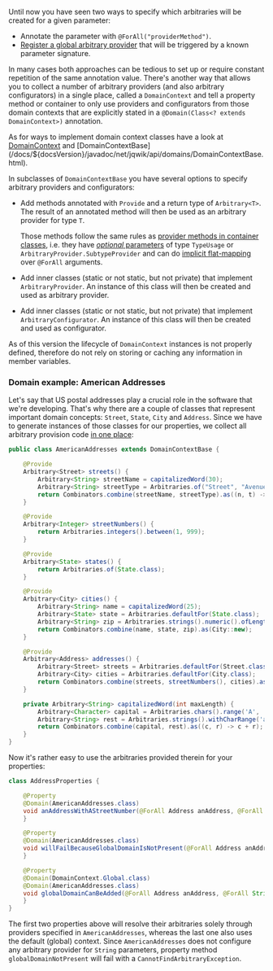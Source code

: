 Until now you have seen two ways to specify which arbitraries will be created for a given parameter:

- Annotate the parameter with `@ForAll("providerMethod")`.
- [Register a global arbitrary provider](#providing-default-arbitraries)
  that will be triggered by a known parameter signature.

In many cases both approaches can be tedious to set up or require constant repetition of the same
annotation value. There's another way that allows you to collect a number of arbitrary providers
(and also arbitrary configurators) in a single place, called a `DomainContext` and tell
a property method or container to only use providers and configurators from those domain contexts
that are explicitly stated in a `@Domain(Class<? extends DomainContext>)` annotation.

As for ways to implement domain context classes have a look at
[DomainContext](/docs/${docsVersion}/javadoc/net/jqwik/api/domains/DomainContext.html)
and [DomainContextBase](/docs/${docsVersion}/javadoc/net/jqwik/api/domains/DomainContextBase.html).

In subclasses of `DomainContextBase` you have several options to specify 
arbitrary providers and configurators:

- Add methods annotated with `Provide` and a return type of `Arbitrary<T>`.
  The result of an annotated method will then be used as an arbitrary provider for type `T`.
  
  Those methods follow the same rules as 
  [provider methods in container classes](#parameter-provider-methods),
  i.e. they have [_optional_ parameters](#provider-methods-with-parameters) 
  of type `TypeUsage` or `ArbitraryProvider.SubtypeProvider` 
  and can do [implicit flat-mapping](#implicit-flat-mapping) over `@ForAll` arguments. 

- Add inner classes (static or not static, but not private) that implement `ArbitraryProvider`.
  An instance of this class will then be created and used as arbitrary provider.

- Add inner classes (static or not static, but not private) that implement `ArbitraryConfigurator`.
  An instance of this class will then be created and used as configurator.

As of this version the lifecycle of `DomainContext` instances is not properly defined,
therefore do not rely on storing or caching any information in member variables.


### Domain example: American Addresses

Let's say that US postal addresses play a crucial role in the software that we're developing.
That's why there are a couple of classes that represent important domain concepts:
`Street`, `State`, `City` and `Address`. Since we have to generate instances of those classes
for our properties, we collect all arbitrary provision code 
[in one place](https://github.com/jlink/jqwik/blob/${gitVersion}/documentation/src/test/java/net/jqwik/docs/domains/AmericanAddresses.java):

```java
public class AmericanAddresses extends DomainContextBase {

	@Provide
	Arbitrary<Street> streets() {
		Arbitrary<String> streetName = capitalizedWord(30);
		Arbitrary<String> streetType = Arbitraries.of("Street", "Avenue", "Road", "Boulevard");
		return Combinators.combine(streetName, streetType).as((n, t) -> n + " " + t).map(Street::new);
	}

	@Provide
	Arbitrary<Integer> streetNumbers() {
		return Arbitraries.integers().between(1, 999);
	}

	@Provide
	Arbitrary<State> states() {
		return Arbitraries.of(State.class);
	}

	@Provide
	Arbitrary<City> cities() {
		Arbitrary<String> name = capitalizedWord(25);
		Arbitrary<State> state = Arbitraries.defaultFor(State.class);
		Arbitrary<String> zip = Arbitraries.strings().numeric().ofLength(5);
		return Combinators.combine(name, state, zip).as(City::new);
	}

	@Provide
	Arbitrary<Address> addresses() {
		Arbitrary<Street> streets = Arbitraries.defaultFor(Street.class);
		Arbitrary<City> cities = Arbitraries.defaultFor(City.class);
		return Combinators.combine(streets, streetNumbers(), cities).as(Address::new);
	}

	private Arbitrary<String> capitalizedWord(int maxLength) {
		Arbitrary<Character> capital = Arbitraries.chars().range('A', 'Z');
		Arbitrary<String> rest = Arbitraries.strings().withCharRange('a', 'z').ofMinLength(1).ofMaxLength(maxLength - 1);
		return Combinators.combine(capital, rest).as((c, r) -> c + r);
	}
}
```

Now it's rather easy to use the arbitraries provided therein for your properties:

```java
class AddressProperties {

	@Property
	@Domain(AmericanAddresses.class)
	void anAddressWithAStreetNumber(@ForAll Address anAddress, @ForAll int streetNumber) {
	}

	@Property
	@Domain(AmericanAddresses.class)
	void willFailBecauseGlobalDomainIsNotPresent(@ForAll Address anAddress, @ForAll String anyString) {
	}

	@Property
	@Domain(DomainContext.Global.class)
	@Domain(AmericanAddresses.class)
	void globalDomainCanBeAdded(@ForAll Address anAddress, @ForAll String anyString) {
	}
}
```

The first two properties above will resolve their arbitraries solely through providers
specified in `AmericanAddresses`, whereas the last one also uses the default (global) context.
Since `AmericanAddresses` does not configure any arbitrary provider for `String` parameters,
property method `globalDomainNotPresent` will fail with a `CannotFindArbitraryException`.
